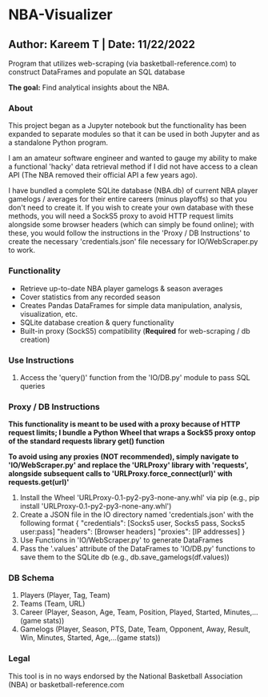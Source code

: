 # NBA-Visualizer
## Author: Kareem T | Date: 11/22/2022

Program that utilizes web-scraping (via basketball-reference.com) to construct DataFrames and populate an SQL database 

**The goal:** Find analytical insights about the NBA.

### About ###

This project began as a Jupyter notebook but the functionality has been expanded to separate modules so that it can be used in both Jupyter and as a standalone Python program.

I am an amateur software engineer and wanted to gauge my ability to make a functional 'hacky' data retrieval method if I did not have access to a clean API (The NBA removed their official API a few years ago).

I have bundled a complete SQLite database (NBA.db) of current NBA player gamelogs / averages for their entire careers (minus playoffs) so that you don't need to create it. If you wish to create your own database with these methods, you will need a SockS5 proxy to avoid HTTP request limits alongside some browser headers (which can simply be found online); with these, you would follow the instructions in the 'Proxy / DB Instructions' to create the necessary 'credentials.json' file necessary for IO/WebScraper.py to work.

### Functionality ###

- Retrieve up-to-date NBA player gamelogs & season averages
- Cover statistics from any recorded season
- Creates Pandas DataFrames for simple data manipulation, analysis, visualization, etc.
- SQLite database creation & query functionality
- Built-in proxy (SockS5) compatibility (**Required** for web-scraping / db creation)

### Use Instructions ###

1. Access the 'query()' function from the 'IO/DB.py' module to pass SQL queries

### Proxy / DB Instructions ###

**This functionality is meant to be used with a proxy because of HTTP request limits; I bundle a Python Wheel that wraps a SockS5 proxy ontop of the standard requests library get() function**

**To avoid using any proxies (NOT recommended), simply navigate to 'IO/WebScraper.py' and replace the 'URLProxy' library with 'requests', alongside subsequent calls to 'URLProxy.force_connect(url)' with requests.get(url)'**

1. Install the Wheel 'URLProxy-0.1-py2-py3-none-any.whl' via pip (e.g., pip install 'URLProxy-0.1-py2-py3-none-any.whl')
1. Create a JSON file in the IO directory named 'credentials.json' with the following format
{
    "credentials": [Socks5 user, Socks5 pass, Socks5 user:pass]
    "headers": [Browser headers]
    "proxies": [IP addresses]
}
2. Use Functions in 'IO/WebScraper.py' to generate DataFrames
3. Pass the '.values' attribute of the DataFrames to 'IO/DB.py' functions to save them to the SQLite db (e.g., db.save_gamelogs(df.values))

### DB Schema ###

1. Players (Player, Tag, Team)
2. Teams (Team, URL)
3. Career (Player, Season, Age, Team, Position, Played, Started, Minutes,...(game stats))
4. Gamelogs (Player, Season, PTS, Date, Team, Opponent, Away, Result, Win, Minutes, Started, Age,...(game stats))

### Legal ###
This tool is in no ways endorsed by the National Basketball Association (NBA) or basketball-reference.com